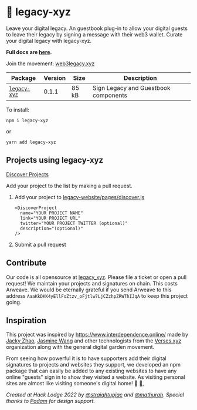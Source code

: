 # 🌱 legacy-xyz
Leave your digital legacy. An guestbook plug-in to allow your digital guests to leave their legacy by signing a message with their web3 wallet. Curate your digital legacy with legacy-xyz.

<b> Full docs are [here](http://docs.web3legacy.xyz/).</b>

Join the movement: [web3legacy.xyz](http://web3legacy.xyz/)




| Package                                               | Version                                                                                                                                     | Size                                                                                                                                                           | Description                                 |
|-------------------------------------------------------|---------------------------------------------------------------------------------------------------------------------------------------------|----------------------------------------------------------------------------------------------------------------------------------------------------------------|---------------------------------------------|
| [`legacy-xyz`](legacy-xyz)                 | 0.1.1 | 85 kB  | Sign Legacy and Guestbook components |

To install:
```
npm i legacy-xyz
```
or
```
yarn add legacy-xyz
```

## Projects using legacy-xyz
[Discover Projects](https://www.web3legacy.xyz/discover)

Add your project to the list by making a pull request.
1. Add your project to [legacy-website/pages/discover.js](legacy-website/pages/discover.js)
    ```js{:copy}
    <DiscoverProject
      name="YOUR PROJECT NAME"
      link="YOUR PROJECT URL"
      twitter="YOUR PROJECT TWITTER (optional)"
      description="(optional)"
    />
    ```
2. Submit a pull request
## Contribute
Our code is all opensource at [legacy_xyz](https://github.com/straightupjac/legacy_xyz). Please file a ticket or open a pull request!
We maintain your projects and signatures on chain. This costs Arweave. We would be eternally grateful if you send Arweave to this address `AaaKkDKK4yEllFoZtzv_oFjtlw7LjCZzhpZRWThIJqA` to keep this project going.

## Inspiration
This project was inspired by https://www.interdependence.online/ made by [Jacky Zhao](https://twitter.com/_jzhao), [Jasmine Wang](https://twitter.com/j_asminewang) and other technologists from the [Verses.xyz](https://github.com/verses-xyz) organization along with the general digital garden movement. 

From seeing how powerful it is to have supporters add their digital signatures to projects and websites they support, we developed an npm package that can easily be added to any existing websites to have any online "guests" sign in to show they visited a website. As visiting personal sites are almost like visiting someone's digital home! 🌱 🏡,

_Created at Hack Lodge 2022 by [@straightupjac](https://github.com/straightupjac) and [@mathurah](https://github.com/mathurah)_. _Special thanks to [Padam](https://github.com/padamchopra) for design support._
